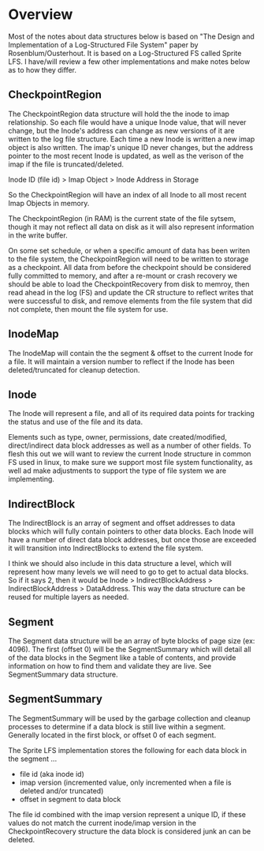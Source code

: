 # Overview
Most of the notes about data structures below is based on "The Design and Implementation of a Log-Structured File System" paper by Rosenblum/Ousterhout. It is based on a Log-Structured FS called Sprite LFS. I have/will review a few other implementations and make notes below as to how they differ. 

CheckpointRegion 
----------------------
The CheckpointRegion data structure will hold the the inode to imap relationship. So each file would have a unique Inode value, that will never change, but the Inode's address can change as new versions of it are written to the log file structure. Each time a new Inode is written a new imap object is also written. The imap's unique ID never changes, but the address pointer to the most recent Inode is updated, as well as the verison of the imap if the file is truncated/deleted.

Inode ID (file id) > Imap Object > Inode Address in Storage

So the CheckpointRegion will have an index of all Inode to all most recent Imap Objects in memory.

The CheckpointRegion (in RAM) is the current state of the file sytsem, though it may not reflect all data on disk as it will also represent information in the write buffer. 

On some set schedule, or when a specific amount of data has been writen to the file system, the CheckpointRegion will need to be written to storage as a checkpoint. All data from before the checkpoint should be considered fully committed to memory, and after a re-mount or crash recovery we should be able to load the CheckpointRecovery from disk to memroy, then read ahead in the log (FS) and update the CR structure to reflect writes that were successful to disk, and remove elements from the file system that did not complete, then mount the file system for use.

InodeMap
----------------------
The InodeMap will contain the the segment & offset to the current Inode for a file. It will maintain a version number to reflect if the Inode has been deleted/truncated for cleanup detection.


Inode
----------------------
The Inode will represent a file, and all of its required data points for tracking the status and use of the file and its data.

Elements such as type, owner, permissions, date created/modified, direct/indirect data block addresses as well as a number of other fields. To flesh this out we will want to review the current Inode structure in common FS used in linux, to make sure we support most file system functionality, as well ad make adjustments to support the type of file system we are implementing.

IndirectBlock
----------------------
The IndirectBlock is an array of segment and offset addresses to data blocks which will fully contain pointers to other data blocks. Each Inode will have a number of direct data block addresses, but once those are exceeded it will transition into IndirectBlocks to extend the file system. 

I think we should also include in this data structure a level, which will represent how many levels we will need to go to get to actual data blocks. So if it says 2, then it would be Inode > IndirectBlockAddress > IndirectBlockAddress > DataAddress. This way the data structure can be reused for multiple layers as needed.

Segment
----------------------
The Segment data structure will be an array of byte blocks of page size (ex: 4096). The first (offset 0) will be the SegmentSummary which will detail all of the data blocks in the Segment like a table of contents, and provide information on how to find them and validate they are live. See SegmentSummary data structure.

SegmentSummary
----------------------
The SegmentSummary will be used by the garbage collection and cleanup processes to determine if a data block is still live within a segment. Generally located in the first block, or offset 0 of each segment.

The Sprite LFS implementation stores the following for each data block in the segment ...
- file id (aka inode id)
- imap version (incremented value, only incremented when a file is deleted and/or truncated)
- offset in segment to data block

The file id combined with the imap version represent a unique ID, if these values do not match the current inode/imap version in the CheckpointRecovery structure the data block is considered junk an can be deleted. 
